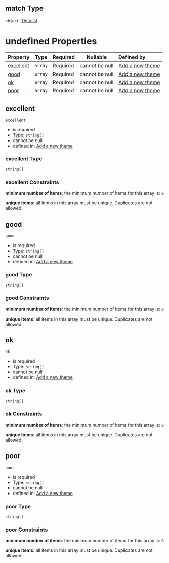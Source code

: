 ## match Type

`object` ([Details](add-theme-properties-match.md))

# undefined Properties

| Property                | Type    | Required | Nullable       | Defined by                                                                                                                                                         |
| :---------------------- | ------- | -------- | -------------- | :----------------------------------------------------------------------------------------------------------------------------------------------------------------- |
| [excellent](#excellent) | `array` | Required | cannot be null | [Add a new theme](add-theme-properties-match-properties-excellent.md "http&#x3A;//www.city-game-studio.com/add.theme.json#/properties/match/properties/excellent") |
| [good](#good)           | `array` | Required | cannot be null | [Add a new theme](add-theme-properties-match-properties-good.md "http&#x3A;//www.city-game-studio.com/add.theme.json#/properties/match/properties/good")           |
| [ok](#ok)               | `array` | Required | cannot be null | [Add a new theme](add-theme-properties-match-properties-ok.md "http&#x3A;//www.city-game-studio.com/add.theme.json#/properties/match/properties/ok")               |
| [poor](#poor)           | `array` | Required | cannot be null | [Add a new theme](add-theme-properties-match-properties-poor.md "http&#x3A;//www.city-game-studio.com/add.theme.json#/properties/match/properties/poor")           |

## excellent




`excellent`

-   is required
-   Type: `string[]`
-   cannot be null
-   defined in: [Add a new theme](add-theme-properties-match-properties-excellent.md "http&#x3A;//www.city-game-studio.com/add.theme.json#/properties/match/properties/excellent")

### excellent Type

`string[]`

### excellent Constraints

**minimum number of items**: the minimum number of items for this array is: `0`

**unique items**: all items in this array must be unique. Duplicates are not allowed.

## good




`good`

-   is required
-   Type: `string[]`
-   cannot be null
-   defined in: [Add a new theme](add-theme-properties-match-properties-good.md "http&#x3A;//www.city-game-studio.com/add.theme.json#/properties/match/properties/good")

### good Type

`string[]`

### good Constraints

**minimum number of items**: the minimum number of items for this array is: `0`

**unique items**: all items in this array must be unique. Duplicates are not allowed.

## ok




`ok`

-   is required
-   Type: `string[]`
-   cannot be null
-   defined in: [Add a new theme](add-theme-properties-match-properties-ok.md "http&#x3A;//www.city-game-studio.com/add.theme.json#/properties/match/properties/ok")

### ok Type

`string[]`

### ok Constraints

**minimum number of items**: the minimum number of items for this array is: `0`

**unique items**: all items in this array must be unique. Duplicates are not allowed.

## poor




`poor`

-   is required
-   Type: `string[]`
-   cannot be null
-   defined in: [Add a new theme](add-theme-properties-match-properties-poor.md "http&#x3A;//www.city-game-studio.com/add.theme.json#/properties/match/properties/poor")

### poor Type

`string[]`

### poor Constraints

**minimum number of items**: the minimum number of items for this array is: `0`

**unique items**: all items in this array must be unique. Duplicates are not allowed.
